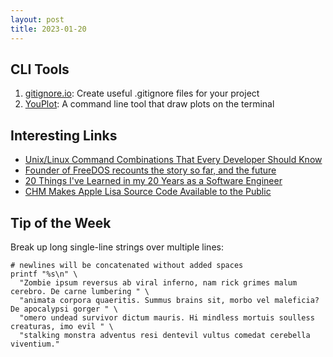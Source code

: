 ```yaml
---
layout: post
title: 2023-01-20
---
```


## CLI Tools

1. [gitignore.io](https://github.com/toptal/gitignore.io): Create useful .gitignore files for your project
2. [YouPlot](https://github.com/red-data-tools/YouPlot): A command line tool that draw plots on the terminal

## Interesting Links

- [Unix/Linux Command Combinations That Every Developer Should Know](https://levelup.gitconnected.com/unix-linux-command-combinations-that-every-developer-should-know-9ae475cf6568)
- [Founder of FreeDOS recounts the story so far, and the future](https://go.theregister.com/feed/www.theregister.com/2023/01/18/retro_tech_week_freedos/)
- [20 Things I've Learned in my 20 Years as a Software Engineer](https://www.simplethread.com/20-things-ive-learned-in-my-20-years-as-a-software-engineer/)
- [CHM Makes Apple Lisa Source Code Available to the Public](https://computerhistory.org/press-releases/chm-makes-apple-lisa-source-code-available-to-the-public-as-a-part-of-its-art-of-code-series/)

## Tip of the Week

Break up long single-line strings over multiple lines:

```
# newlines will be concatenated without added spaces
printf "%s\n" \
  "Zombie ipsum reversus ab viral inferno, nam rick grimes malum cerebro. De carne lumbering " \
  "animata corpora quaeritis. Summus brains sit, morbo vel maleficia? De apocalypsi gorger " \
  "omero undead survivor dictum mauris. Hi mindless mortuis soulless creaturas, imo evil " \
  "stalking monstra adventus resi dentevil vultus comedat cerebella viventium."
```
